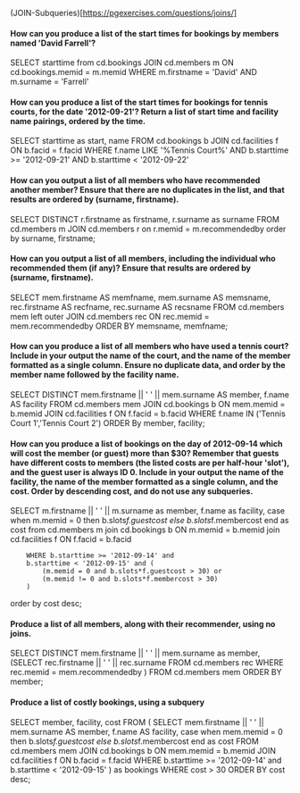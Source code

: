 (JOIN-Subqueries)[https://pgexercises.com/questions/joins/]

#### How can you produce a list of the start times for bookings by members named 'David Farrell'?
SELECT starttime from cd.bookings
JOIN cd.members m ON
cd.bookings.memid = m.memid
WHERE m.firstname = 'David' AND m.surname = 'Farrell'

#### How can you produce a list of the start times for bookings for tennis courts, for the date '2012-09-21'? Return a list of start time and facility name pairings, ordered by the time.
SELECT starttime as start, name FROM  cd.bookings b
JOIN cd.facilities f ON
b.facid = f.facid
WHERE f.name LIKE '%Tennis Court%' AND
b.starttime  >= '2012-09-21' AND
b.starttime < '2012-09-22'

#### How can you output a list of all members who have recommended another member? Ensure that there are no duplicates in the list, and that results are ordered by (surname, firstname).
SELECT DISTINCT r.firstname as firstname, r.surname as surname FROM cd.members m
JOIN cd.members r 
on r.memid = m.recommendedby
order by surname, firstname;

#### How can you output a list of all members, including the individual who recommended them (if any)? Ensure that results are ordered by (surname, firstname).
SELECT mem.firstname AS memfname, mem.surname AS memsname, 
rec.firstname AS recfname, rec.surname AS recsname FROM cd.members mem
left outer JOIN cd.members rec ON
rec.memid = mem.recommendedby
ORDER BY memsname, memfname;

#### How can you produce a list of all members who have used a tennis court? Include in your output the name of the court, and the name of the member formatted as a single column. Ensure no duplicate data, and order by the member name followed by the facility name.
SELECT DISTINCT mem.firstname || ' ' || mem.surname AS member, f.name AS facility
FROM cd.members mem 
JOIN cd.bookings b ON
mem.memid = b.memid
JOIN cd.facilities f ON
f.facid = b.facid
WHERE f.name IN ('Tennis Court 1','Tennis Court 2')
ORDER By member, facility;

#### How can you produce a list of bookings on the day of 2012-09-14 which will cost the member (or guest) more than $30? Remember that guests have different costs to members (the listed costs are per half-hour 'slot'), and the guest user is always ID 0. Include in your output the name of the facility, the name of the member formatted as a single column, and the cost. Order by descending cost, and do not use any subqueries.
SELECT m.firstname || ' ' || m.surname as member, f.name as facility,
	case
			when m.memid = 0 then
					b.slots*f.guestcost
				else
					b.slots*f.membercost
		end as cost
		from
			cd.members m
			join cd.bookings b ON
			m.memid = b.memid
			join cd.facilities f ON
			f.facid = b.facid
			
		WHERE b.starttime >= '2012-09-14' and 
		b.starttime < '2012-09-15' and (
			(m.memid = 0 and b.slots*f.guestcost > 30) or
			(m.memid != 0 and b.slots*f.membercost > 30)
		)
order by cost desc;          
#### Produce a list of all members, along with their recommender, using no joins.
SELECT DISTINCT mem.firstname || ' ' || mem.surname as member, 
		(SELECT rec.firstname || ' ' || rec.surname
		 	FROM cd.members rec
		 	WHERE rec.memid = mem.recommendedby
		 )
		FROM cd.members mem
ORDER BY member;	
#### Produce a list of costly bookings, using a subquery
SELECT member, facility, cost FROM (
	SELECT
  		mem.firstname || ' ' || mem.surname AS member,
  		f.name AS facility,
  		case
  			when mem.memid = 0 then
  				b.slots*f.guestcost
  			else
  				b.slots*f.membercost
  		end as cost
  		FROM
  			cd.members mem
  			JOIN cd.bookings b
  				ON mem.memid = b.memid
  			JOIN  cd.facilities f ON
  				b.facid = f.facid
  		WHERE
  			b.starttime >= '2012-09-14' and
			b.starttime < '2012-09-15'
  		) as bookings
		WHERE cost > 30
ORDER BY cost desc;
  			
  
  
  	
  			
			
